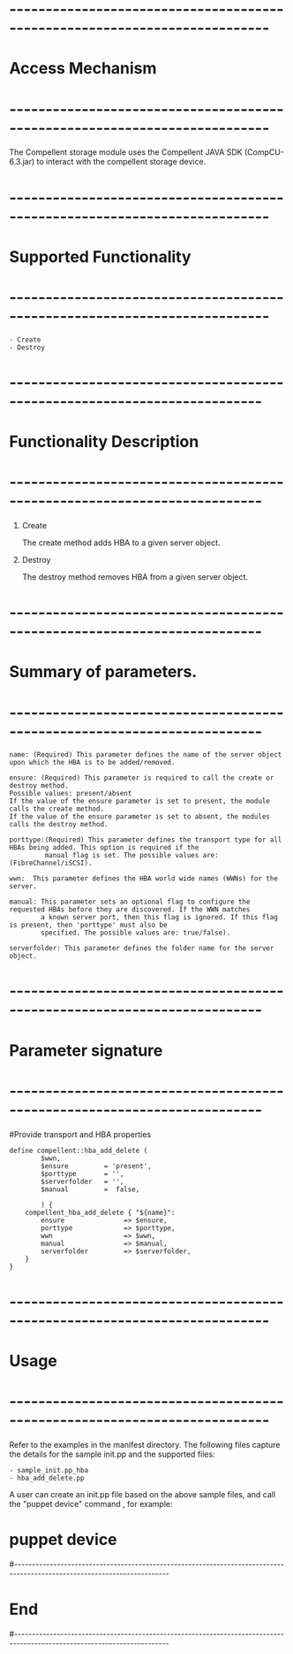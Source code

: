 # --------------------------------------------------------------------------
# Access Mechanism 
# --------------------------------------------------------------------------

The Compellent storage module uses the Compellent JAVA SDK (CompCU-6.3.jar) to interact with the compellent storage device.

# --------------------------------------------------------------------------
#  Supported Functionality
# --------------------------------------------------------------------------

	- Create
	- Destroy

# -------------------------------------------------------------------------
# Functionality Description
# -------------------------------------------------------------------------


  1. Create

     The create method adds HBA to a given server object. 

   
  2. Destroy

     The destroy method removes HBA from a given server object.  


# -------------------------------------------------------------------------
# Summary of parameters.
# -------------------------------------------------------------------------

    name: (Required) This parameter defines the name of the server object upon which the HBA is to be added/removed.

	ensure: (Required) This parameter is required to call the create or destroy method.
    Possible values: present/absent
    If the value of the ensure parameter is set to present, the module calls the create method.
    If the value of the ensure parameter is set to absent, the modules calls the destroy method.

    porttype:(Required) This parameter defines the transport type for all HBAs being added. This option is required if the
             manual flag is set. The possible values are:(FibreChannel/iSCSI).	
	    
    wwn:  This parameter defines the HBA world wide names (WWNs) for the server.
         	    
    manual: This parameter sets an optional flag to configure the requested HBAs before they are discovered. If the WWN matches
            a known server port, then this flag is ignored. If this flag is present, then 'porttype' must also be
            specified. The possible values are: true/false).         

    serverfolder: This parameter defines the folder name for the server object.        

# -------------------------------------------------------------------------
# Parameter signature 
# -------------------------------------------------------------------------

#Provide transport and HBA properties

    define compellent::hba_add_delete (
            $wwn,
            $ensure        	= 'present',
            $porttype	    = '',
            $serverfolder 	= '',
            $manual		    =  false,  

            ) {
        compellent_hba_add_delete { "${name}":
            ensure       	 	 => $ensure,
            porttype		     => $porttype,
            wwn	          	     => $wwn,
            manual		         => $manual,
            serverfolder         => $serverfolder,
        }
    }

# --------------------------------------------------------------------------
# Usage
# --------------------------------------------------------------------------
   Refer to the examples in the manifest directory.
   The following files capture the details for the sample init.pp and the supported files:

    - sample_init.pp_hba
    - hba_add_delete.pp
   
   A user can create an init.pp file based on the above sample files, and call the "puppet device" command , for example: 
   # puppet device

#-------------------------------------------------------------------------------------------------------------------------
# End
#-------------------------------------------------------------------------------------------------------------------------	
